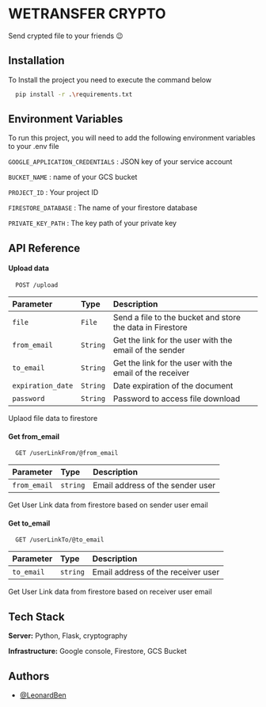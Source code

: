
# WETRANSFER CRYPTO

Send crypted file to your friends 😉


## Installation

To Install the project you need to execute the command below

```bash
  pip install -r .\requirements.txt
```


## Environment Variables

To run this project, you will need to add the following environment variables to your .env file

`GOOGLE_APPLICATION_CREDENTIALS` : JSON key of your service account

`BUCKET_NAME` : name of your GCS bucket

`PROJECT_ID` : Your project ID

`FIRESTORE_DATABASE` : The name of your firestore database

`PRIVATE_KEY_PATH` : The key path of your private key



## API Reference

#### Upload data

```http
  POST /upload

```

| Parameter | Type     | Description                |
| :-------- | :------- | :------------------------- |
| `file` | `File` | Send a file to the bucket and store the data in Firestore |
| `from_email` | `String` | Get the link for the user with the email of the sender |
| `to_email` | `String` | Get the link for the user with the email of the receiver  |
| `expiration_date` | `String` | Date expiration of the document |
| `password` | `String` | Password to access file download  |

Uplaod file data to firestore


#### Get from_email

```http
  GET /userLinkFrom/@from_email

```

| Parameter | Type     | Description                |
| :-------- | :------- | :------------------------- |
| `from_email` | `string` | Email address of the sender user |

Get User Link data from firestore based on sender user email

#### Get to_email

```http
  GET /userLinkTo/@to_email

```

| Parameter | Type     | Description                |
| :-------- | :------- | :------------------------- |
| `to_email` | `string` | Email address of the receiver user |

Get User Link data from firestore based on receiver user email

## Tech Stack

**Server:** Python, Flask, cryptography

**Infrastructure:** Google console, Firestore, GCS Bucket


## Authors

- [@LeonardBen](https://github.com/LeonardBen)

